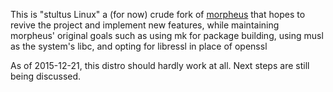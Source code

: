 This is "stultus Linux" a (for now) crude fork of
[morpheus](http://git.2f30.org/morpheus) that hopes to revive the project and
implement new features, while maintaining morpheus' original goals such as using
mk for package building, using musl as the system's libc, and opting for
libressl in place of openssl

As of 2015-12-21, this distro should hardly work at all. 
Next steps are still being discussed.
